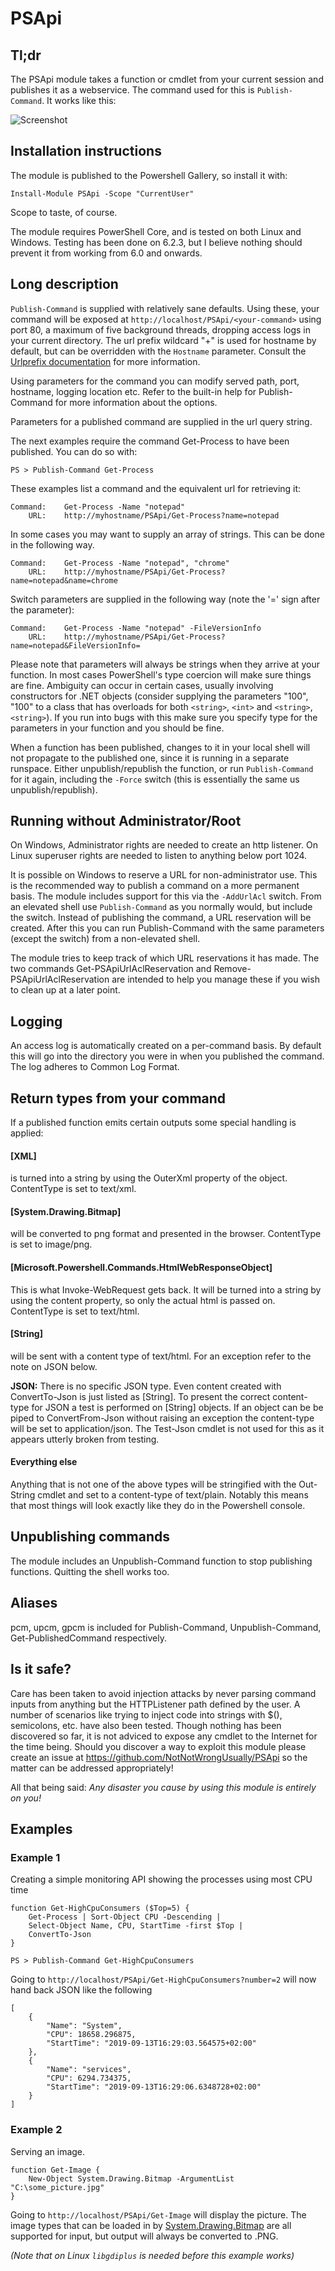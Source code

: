# PSApi

## Tl;dr
The PSApi module takes a function or cmdlet from your current session and publishes it as a webservice. The command used for this is `Publish-Command`. It works like this:

![Screenshot](https://i.imgur.com/ngPtd3R.png)

## Installation instructions
The module is published to the Powershell Gallery, so install it with:
    
    Install-Module PSApi -Scope "CurrentUser"

Scope to taste, of course.

The module requires PowerShell Core, and is tested on both Linux and Windows. Testing has been done on 6.2.3, but I believe nothing should prevent it from working from 6.0 and onwards.

## Long description
`Publish-Command` is supplied with relatively sane defaults. Using these, your command will be exposed at `http://localhost/PSApi/<your-command>` using port 80, a maximum of five background threads, dropping access logs in your current directory. The url prefix wildcard "+" is used for hostname by default, but can be overridden with the `Hostname` parameter. Consult the [Urlprefix documentation](https://docs.microsoft.com/en-us/windows/win32/http/urlprefix-strings) for more information.

Using parameters for the command you can modify served path, port, hostname, logging location etc. Refer to the built-in help for Publish-Command for more information about the options.

Parameters for a published command are supplied in the url query string.

The next examples require the command Get-Process to have been published. You can do so with:

    PS > Publish-Command Get-Process

These examples list a command and the equivalent url for retrieving it:

    Command:    Get-Process -Name "notepad"
        URL:    http://myhostname/PSApi/Get-Process?name=notepad

In some cases you may want to supply an array of strings. This can be done in the following way.

    Command:    Get-Process -Name "notepad", "chrome"
        URL:    http://myhostname/PSApi/Get-Process?name=notepad&name=chrome

Switch parameters are supplied in the following way (note the '=' sign after the parameter):

    Command:    Get-Process -Name "notepad" -FileVersionInfo
        URL:    http://myhostname/PSApi/Get-Process?name=notepad&FileVersionInfo=

Please note that parameters will always be strings when they arrive at your function. In most cases PowerShell's type coercion will make sure things are fine. Ambiguity can occur in certain cases, usually involving constructors for .NET objects (consider supplying the parameters "100", "100" to a class that has overloads for both `<string>`, `<int>` and `<string>`, `<string>`). If you run into bugs with this make sure you specify type for the parameters in your function and you should be fine.

When a function has been published, changes to it in your local shell will not propagate to the published one, since it is running in a separate runspace. Either unpublish/republish the function, or run `Publish-Command` for it again, including the `-Force` switch (this is essentially the same us unpublish/republish).

## Running without Administrator/Root
On Windows, Administrator rights are needed to create an http listener. On Linux superuser rights are needed to listen to anything below port 1024.
    
It is possible on Windows to reserve a URL for non-administrator use. This is the recommended way to publish a command on a more permanent basis. The module includes support for this via the `-AddUrlAcl` switch. From an elevated shell use `Publish-Command` as you normally would, but include the switch.
Instead of publishing the command, a URL reservation will be created. After this you can run Publish-Command with the same parameters (except the switch) from a non-elevated shell.

The module tries to keep track of which URL reservations it has made. The two commands Get-PSApiUrlAclReservation and Remove-PSApiUrlAclReservation are intended to help you manage these if you wish to clean up at a later point.

## Logging
An access log is automatically created on a per-command basis. By default this will go into the directory you were in when you published the command. The log adheres to Common Log Format.

## Return types from your command
If a published function emits certain outputs some special handling is applied:

#### [XML]
is turned into a string by using the OuterXml property of the object. ContentType is set to text/xml.

#### [System.Drawing.Bitmap]
will be converted to png format and presented in the browser. ContentType is set to image/png.

#### [Microsoft.Powershell.Commands.HtmlWebResponseObject]
This is what Invoke-WebRequest gets back. It will be turned into a string by using the content property, so only the actual html is passed on. ContentType is set to text/html.

#### [String]
will be sent with a content type of text/html. For an exception refer to the note on JSON below.

**JSON:** There is no specific JSON type. Even content created with ConvertTo-Json is just listed as [String]. To present the correct content-type for JSON a test is performed on [String] objects. If an object can be be piped to ConvertFrom-Json without raising an exception the content-type will be set to application/json. The Test-Json cmdlet is not used for this as it appears utterly broken from testing.

#### Everything else
Anything that is not one of the above types will be stringified with the Out-String cmdlet and set to a content-type of text/plain. Notably this means that most things will look exactly like they do in the Powershell console.

## Unpublishing commands
The module includes an Unpublish-Command function to stop publishing functions. Quitting the shell works too.

## Aliases
pcm, upcm, gpcm is included for Publish-Command, Unpublish-Command, Get-PublishedCommand respectively.

## Is it safe?
Care has been taken to avoid injection attacks by never parsing command inputs from anything but the HTTPListener path defined by the user. A number of scenarios like trying to inject code into strings with $(), semicolons, etc. have also been tested. Though nothing has been discovered so far, it is not adviced to expose any cmdlet to the Internet for the time being. Should you discover a way to exploit this module please create an issue at https://github.com/NotNotWrongUsually/PSApi so the matter can be addressed appropriately!
    
All that being said: *Any disaster you cause by using this module is entirely on you!*

## Examples

### Example 1

Creating a simple monitoring API showing the processes using most CPU time
 
    function Get-HighCpuConsumers ($Top=5) {
        Get-Process | Sort-Object CPU -Descending |
        Select-Object Name, CPU, StartTime -first $Top |
        ConvertTo-Json
    }

    PS > Publish-Command Get-HighCpuConsumers

Going to `http://localhost/PSApi/Get-HighCpuConsumers?number=2` will now hand back JSON like the following

    [
        {
            "Name": "System",
            "CPU": 18658.296875,
            "StartTime": "2019-09-13T16:29:03.564575+02:00"
        },
        {
            "Name": "services",
            "CPU": 6294.734375,
            "StartTime": "2019-09-13T16:29:06.6348728+02:00"
        }
    ]

### Example 2

Serving an image.

    function Get-Image {
        New-Object System.Drawing.Bitmap -ArgumentList "C:\some_picture.jpg"
    }

Going to `http://localhost/PSApi/Get-Image` will display the picture. The image types that can be loaded in by [System.Drawing.Bitmap](https://docs.microsoft.com/en-us/dotnet/api/system.drawing.bitmap?view=netcore-2.2) are all supported for input, but output will always be converted to .PNG.

*(Note that on Linux `libgdiplus` is needed before this example works)*